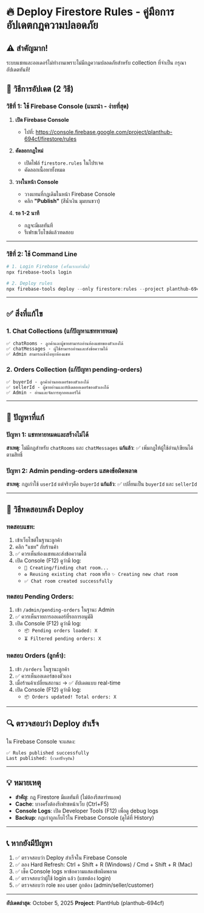 # 🔥 Deploy Firestore Rules - คู่มือการอัปเดตกฎความปลอดภัย

## ⚠️ สำคัญมาก!
ระบบแชทและออเดอร์ไม่ทำงานเพราะไม่มีกฎความปลอดภัยสำหรับ collection ที่จำเป็น กรุณาอัปเดตทันที!

## 🚀 วิธีการอัปเดต (2 วิธี)

### วิธีที่ 1: ใช้ Firebase Console (แนะนำ - ง่ายที่สุด)

1. **เปิด Firebase Console**
   - ไปที่: https://console.firebase.google.com/project/planthub-694cf/firestore/rules

2. **คัดลอกกฎใหม่**
   - เปิดไฟล์ `firestore.rules` ในโปรเจค
   - คัดลอกเนื้อหาทั้งหมด

3. **วางในหน้า Console**
   - วางแทนที่กฎเดิมในหน้า Firebase Console
   - คลิก **"Publish"** (สีน้ำเงิน มุมบนขวา)

4. **รอ 1-2 นาที**
   - กฎจะมีผลทันที
   - รีเฟรชเว็บไซต์แล้วทดสอบ

---

### วิธีที่ 2: ใช้ Command Line

```powershell
# 1. Login Firebase (ครั้งแรกเท่านั้น)
npx firebase-tools login

# 2. Deploy rules
npx firebase-tools deploy --only firestore:rules --project planthub-694cf
```

---

## ✅ สิ่งที่แก้ไข

### 1. Chat Collections (แก้ปัญหาแชทหายหมด)
```plaintext
✅ chatRooms - ลูกค้าและผู้ขายสามารถอ่านห้องแชทของตัวเองได้
✅ chatMessages - ผู้ใช้สามารถอ่านและส่งข้อความได้
✅ Admin สามารถเข้าถึงทุกห้องแชท
```

### 2. Orders Collection (แก้ปัญหา pending-orders)
```plaintext
✅ buyerId - ลูกค้าอ่านออเดอร์ของตัวเองได้
✅ sellerId - ผู้ขายอ่านและอัปเดตออเดอร์ของตัวเองได้
✅ Admin - อ่านและจัดการทุกออเดอร์ได้
```

---

## 🐛 ปัญหาที่แก้

### ปัญหา 1: แชทหายหมดและสร้างไม่ได้
**สาเหตุ**: ไม่มีกฎสำหรับ `chatRooms` และ `chatMessages`
**แก้แล้ว**: ✅ เพิ่มกฎให้ผู้ใช้อ่าน/เขียนได้ตามสิทธิ์

### ปัญหา 2: Admin pending-orders แสดงข้อผิดพลาด
**สาเหตุ**: กฎเก่าใช้ `userId` แต่จริงๆคือ `buyerId`
**แก้แล้ว**: ✅ เปลี่ยนเป็น `buyerId` และ `sellerId`

---

## 🧪 วิธีทดสอบหลัง Deploy

### ทดสอบแชท:
1. เข้าเว็บไซต์ในฐานะลูกค้า
2. คลิก "แชท" กับร้านค้า
3. ✅ ควรเห็นห้องแชทและส่งข้อความได้
4. เปิด Console (F12) ดูว่ามี log:
   - `🔄 Creating/finding chat room...`
   - `♻️ Reusing existing chat room` หรือ `✨ Creating new chat room`
   - `✅ Chat room created successfully`

### ทดสอบ Pending Orders:
1. เข้า `/admin/pending-orders` ในฐานะ Admin
2. ✅ ควรเห็นรายการออเดอร์ที่รอการอนุมัติ
3. เปิด Console (F12) ดูว่ามี log:
   - `📦 Pending orders loaded: X`
   - `⏳ Filtered pending orders: X`

### ทดสอบ Orders (ลูกค้า):
1. เข้า `/orders` ในฐานะลูกค้า
2. ✅ ควรเห็นออเดอร์ของตัวเอง
3. เมื่อร้านค้าเปลี่ยนสถานะ → ✅ อัปเดตแบบ real-time
4. เปิด Console (F12) ดูว่ามี log:
   - `📦 Orders updated! Total orders: X`

---

## 🔍 ตรวจสอบว่า Deploy สำเร็จ

ใน Firebase Console จะแสดง:
```
✅ Rules published successfully
Last published: (เวลาปัจจุบัน)
```

---

## 💡 หมายเหตุ

- **สำคัญ**: กฎ Firestore มีผลทันที (ไม่ต้องรีสตาร์ทแอพ)
- **Cache**: บางครั้งต้องรีเฟรชหน้าเว็บ (Ctrl+F5)
- **Console Logs**: เปิด Developer Tools (F12) เพื่อดู debug logs
- **Backup**: กฎเก่าถูกเก็บไว้ใน Firebase Console (ดูได้ที่ History)

---

## 📞 หากยังมีปัญหา

1. ✅ ตรวจสอบว่า Deploy สำเร็จใน Firebase Console
2. ✅ ลอง Hard Refresh: Ctrl + Shift + R (Windows) / Cmd + Shift + R (Mac)
3. ✅ เช็ค Console logs หาข้อความแสดงข้อผิดพลาด
4. ✅ ตรวจสอบว่าผู้ใช้ login แล้ว (แชทต้อง login)
5. ✅ ตรวจสอบว่า role ของ user ถูกต้อง (admin/seller/customer)

---

**อัปเดตล่าสุด**: October 5, 2025
**Project**: PlantHub (planthub-694cf)
